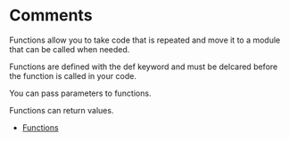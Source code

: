 # Comments

Functions allow you to take code that is repeated and move it to a module that can be called when needed.

Functions are defined with the def keyword and must be delcared before the function is called in your code.

You can pass parameters to functions.

Functions can return values.

- [Functions](https://docs.python.org/3/tutorial/controlflow.html#defining-functions)
